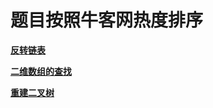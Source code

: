 # 题目按照牛客网热度排序
[**反转链表**](https://github.com/ferris470/-Offer/blob/master/%E5%8F%8D%E8%BD%AC%E9%93%BE%E8%A1%A8)

[**二维数组的查找**](https://github.com/ferris470/-Offer/blob/master/%E4%BA%8C%E7%BB%B4%E6%95%B0%E7%BB%84%E7%9A%84%E6%9F%A5%E6%89%BE)

[**重建二叉树**](https://github.com/ferris470/-Offer/blob/master/%E9%87%8D%E5%BB%BA%E4%BA%8C%E5%8F%89%E6%A0%91)


